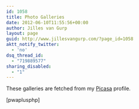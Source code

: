 ```yaml
---
id: 1058
title: Photo Galleries
date: 2012-06-10T11:55:56+00:00
author: Jilles van Gurp
layout: page
guid: http://www.jillesvangurp.com/?page_id=1058
aktt_notify_twitter:
  - 'no'
dsq_thread_id:
  - "719889577"
sharing_disabled:
  - "1"
---
```

These galleries are fetched from my <a title="Picasa profile" href="https://picasaweb.google.com/jillesvangurp/">Picasa</a> profile.

[pwaplusphp]